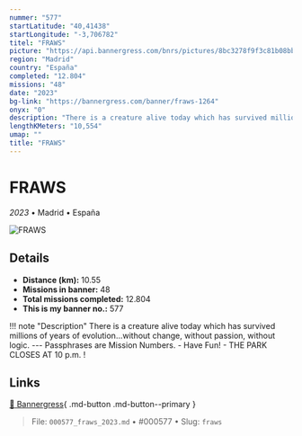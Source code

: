 ```yaml
---
nummer: "577"
startLatitude: "40,41438"
startLongitude: "-3,706782"
titel: "FRAWS"
picture: "https://api.bannergress.com/bnrs/pictures/8bc3278f9f3c81b08bb5979bb46d42bf"
region: "Madrid"
country: "España"
completed: "12.804"
missions: "48"
date: "2023"
bg-link: "https://bannergress.com/banner/fraws-1264"
onyx: "0"
description: "There is a creature alive today which has survived millions of years of evolution...without change, without passion, without logic. --- Passphrases are Mission Numbers. - Have Fun! - THE PARK CLOSES AT 10 p.m. !"
lengthKMeters: "10,554"
umap: ""
title: "FRAWS"
---
```

# FRAWS

*2023* • Madrid • España

![FRAWS](https://api.bannergress.com/bnrs/pictures/8bc3278f9f3c81b08bb5979bb46d42bf)

## Details
- **Distance (km):** 10.55
- **Missions in banner:** 48
- **Total missions completed:** 12.804
- **This is my banner no.:** 577


!!! note "Description"
    There is a creature alive today which has survived millions of years of evolution...without change, without passion, without logic. --- Passphrases are Mission Numbers. - Have Fun! - THE PARK CLOSES AT 10 p.m. !



## Links
[🔗 Bannergress](https://bannergress.com/banner/fraws-1264){ .md-button .md-button--primary }



> File: `000577_fraws_2023.md` • #000577 • Slug: `fraws`
